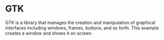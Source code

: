 # GTK
GTK is a library that manages the creation and manipulation of graphical interfaces including windows, frames, buttons, and so forth. This example creates a window and shows it on screen.
